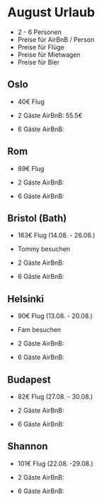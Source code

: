 # August Urlaub

* 2 - 6 Personen
* Preise für AirBnB / Person
* Preise für Flüge
* Preise für Mietwagen
* Preise für Bier

## Oslo
* 40€ Flug

* 2 Gäste AirBnB: 55.5€
* 6 Gäste AirBnB: 

## Rom
* 89€ Flug

* 2 Gäste AirBnB: 
* 6 Gäste AirBnB: 


## Bristol (Bath)
* 163€ Flug (14.08. - 26.08.)
* Tommy besuchen

* 2 Gäste AirBnB: 
* 6 Gäste AirBnB: 

## Helsinki
* 90€ Flug (13.08. - 20.08.)
* Fam besuchen

* 2 Gäste AirBnB: 
* 6 Gäste AirBnB: 

## Budapest
* 82€ Flug (27.08. - 30.08.)

* 2 Gäste AirBnB: 
* 6 Gäste AirBnB: 

## Shannon
* 101€ Flug (22.08. -29.08.)

* 2 Gäste AirBnB: 
* 6 Gäste AirBnB: 